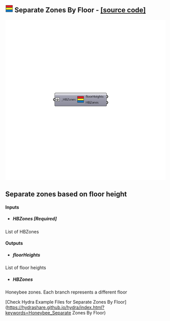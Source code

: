 ## ![](../../images/icons/Separate_Zones_By_Floor.png) Separate Zones By Floor - [[source code]](https://github.com/mostaphaRoudsari/honeybee/tree/master/src/Honeybee_Separate%20Zones%20By%20Floor.py)

![](../../images/components/Separate_Zones_By_Floor.png)

Separate zones based on floor height
 -
 

#### Inputs
* ##### HBZones [Required]
List of HBZones

#### Outputs
* ##### floorHeights
List of floor heights
* ##### HBZones
Honeybee zones. Each branch represents a different floor


[Check Hydra Example Files for Separate Zones By Floor](https://hydrashare.github.io/hydra/index.html?keywords=Honeybee_Separate Zones By Floor)